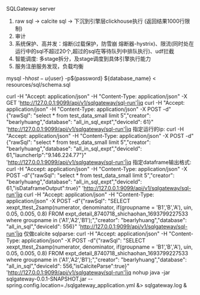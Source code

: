 SQLGateway server
1. raw sql -> calcite sql -> 下沉到引擎层clickhouse执行 (返回结果1000行限制)
2. 审计
3. 系统保护、高并发：熔断(过载保护，防雪崩 熔断器-hystrix)、限流(同时处在运行中的sql不超过20个,超过的sql在等待队列中排队执行)、udf拦截
4. 智能调度: 多stage拆分，及stage调度到具体引擎执行能力
5. 服务注册服务发现，负载均衡


mysql -h${host} -u${user} -p${password} ${database_name} < resources/sql/schema.sql

curl -H "Accept: application/json" -H "Content-Type: application/json" -X GET 'http://127.0.0.1:9099/api/v1/sqlgateway/sql-run'|jq
curl -H "Accept: application/json" -H "Content-Type: application/json" -X POST -d"{\"rawSql\": \"select * from test_data_small limit 5\",\"creator\": \"bearlyhuang\",\"database\": \"all_in_sql_expt\",\"deviceId\": 61}" 'http://127.0.0.1:9099/api/v1/sqlgateway/sql-run'|jq
指定运行的ip:
curl -H "Accept: application/json" -H "Content-Type: application/json" -X POST -d"{\"rawSql\": \"select * from test_data_small limit 5\",\"creator\": \"bearlyhuang\",\"database\": \"all_in_sql_expt\",\"deviceId\": 61,\"launcherIp\":\"9.146.224.77\"}" 'http://127.0.0.1:9099/api/v1/sqlgateway/sql-run'|jq
指定dataframe输出格式:
curl -H "Accept: application/json" -H "Content-Type: application/json" -X POST -d"{\"rawSql\": \"select * from test_data_small limit 5\",\"creator\": \"bearlyhuang\",\"database\": \"all_in_sql_expt\",\"deviceId\": 61,\"isDataframeOutput\":true}" 'http://127.0.0.1:9099/api/v1/sqlgateway/sql-run'|jq
curl -H "Accept: application/json" -H "Content-Type: application/json" -X POST -d"{\"rawSql\": \"SELECT  xexpt_ttest_2samp(numerator, denominator, if(groupname = 'B1','B','A'), uin, 0.05, 0.005, 0.8) FROM expt_detail_8740718_shichaohan_1693799227533 where groupname in ('A1','A2','B1');\",\"creator\": \"bearlyhuang\",\"database\": \"all_in_sql\",\"deviceId\": 556}" 'http://127.0.0.1:9099/api/v1/sqlgateway/sql-run'|jq
仅做calcite sqlparse:
curl -H "Accept: application/json" -H "Content-Type: application/json" -X POST -d"{\"rawSql\": \"SELECT  xexpt_ttest_2samp(numerator, denominator, if(groupname = 'B1','B','A'), uin, 0.05, 0.005, 0.8) FROM expt_detail_8740718_shichaohan_1693799227533 where groupname in ('A1','A2','B1');\",\"creator\": \"bearlyhuang\",\"database\": \"all_in_sql\",\"deviceId\": 556,\"isCalciteParse\":true}" 'http://127.0.0.1:9099/api/v1/sqlgateway/sql-run'|jq
nohup java -jar sqlgateway-0.0.1-SNAPSHOT.jar --spring.config.location=./sqlgateway_application.yml &> sqlgateway.log &

